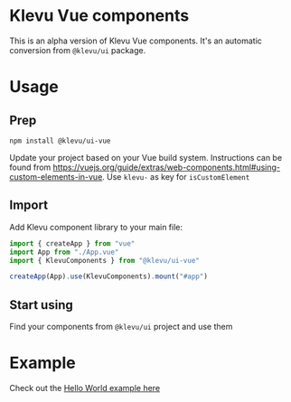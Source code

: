 # Klevu Vue components

This is an alpha version of Klevu Vue components. It's an automatic conversion from `@klevu/ui` package.

# Usage

## Prep

`npm install @klevu/ui-vue`

Update your project based on your Vue build system. Instructions can be found from https://vuejs.org/guide/extras/web-components.html#using-custom-elements-in-vue. Use `klevu-` as key for `isCustomElement`

## Import

Add Klevu component library to your main file:

```ts
import { createApp } from "vue"
import App from "./App.vue"
import { KlevuComponents } from "@klevu/ui-vue"

createApp(App).use(KlevuComponents).mount("#app")
```

## Start using

Find your components from `@klevu/ui` project and use them

# Example

Check out the [Hello World example here](../../examples/vue-klevu-ui/)

